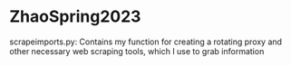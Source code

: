 # ZhaoSpring2023

scrapeimports.py:
Contains my function for creating a rotating proxy and other necessary web scraping tools, which I use to grab information



